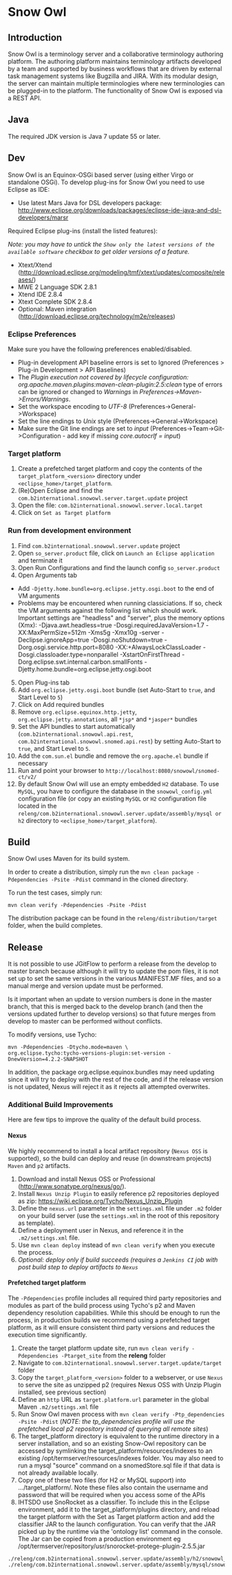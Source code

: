 # Snow Owl

## Introduction
Snow Owl is a terminology server and a collaborative terminology authoring platform.  The authoring platform maintains terminology artifacts developed by a team and supported by business workflows that are driven by external task management systems like Bugzilla and JIRA.  With its modular design, the server can maintain multiple terminologies where new terminologies can be plugged-in to the platform.  The functionality of Snow Owl is exposed via a REST API.

## Java

The required JDK version is Java 7 update 55 or later.

## Dev

Snow Owl is an Equinox-OSGi based server (using either Virgo or standalone OSGi). To develop plug-ins for Snow Owl you need to use Eclipse as IDE: 
* Use latest Mars Java for DSL developers package: http://www.eclipse.org/downloads/packages/eclipse-ide-java-and-dsl-developers/marsr

Required Eclipse plug-ins (install the listed features):

*Note: you may have to untick the `Show only the latest versions of the available software` checkbox to get older versions of a feature.*

* Xtext/Xtend (http://download.eclipse.org/modeling/tmf/xtext/updates/composite/releases/)
 * MWE 2 Language SDK 2.8.1
 * Xtend IDE 2.8.4
 * Xtext Complete SDK 2.8.4
* Optional: Maven integration (http://download.eclipse.org/technology/m2e/releases) 
 
### Eclipse Preferences

Make sure you have the following preferences enabled/disabled.
* Plug-in development API baseline errors is set to Ignored (Preferences > Plug-in Development > API Baselines)
* The *Plugin execution not covered by lifecycle configuration: org.apache.maven.plugins:maven-clean-plugin:2.5:clean* type of errors can be ignored or changed to *Warnings* in *Preferences->Maven->Errors/Warnings*.
* Set the workspace encoding to *UTF-8* (Preferences->General->Workspace)
* Set the line endings to *Unix* style (Preferences->General->Workspace)
* Make sure the Git line endings are set to *input* (Preferences->Team->Git->Configuration - add key if missing *core.autocrlf = input*)

### Target platform

1. Create a prefetched target platform and copy the contents of the `target_platform_<version>` directory under `<eclipse_home>/target_platform`.
2. (Re)Open Eclipse and find the `com.b2international.snowowl.server.target.update` project
3. Open the file: `com.b2international.snowowl.server.local.target`
4. Click on `Set as Target platform`

### Run from development environment

1. Find `com.b2international.snowowl.server.update` project
2. Open `so_server.product` file, click on `Launch an Eclipse application` and terminate it
3. Open Run Configurations and find the launch config `so_server.product`
4. Open Arguments tab
 * Add `-Djetty.home.bundle=org.eclipse.jetty.osgi.boot` to the end of VM arguments
 * Problems may be encountered when running classiciations.  If so, check the VM arguments against the following list which should work.  Important settings are "headless" and "server", plus the memory options (Xmx):  -Djava.awt.headless=true -Dosgi.requiredJavaVersion=1.7 -XX:MaxPermSize=512m -Xms5g -Xmx10g -server -Declipse.ignoreApp=true -Dosgi.noShutdown=true -Dorg.osgi.service.http.port=8080 -XX:+AlwaysLockClassLoader -Dosgi.classloader.type=nonparallel -XstartOnFirstThread -Dorg.eclipse.swt.internal.carbon.smallFonts -Djetty.home.bundle=org.eclipse.jetty.osgi.boot
5. Open Plug-ins tab
 1. Add `org.eclipse.jetty.osgi.boot` bundle (set Auto-Start to `true`, and Start Level to `5`)
 2. Click on Add required bundles
 3. Remove `org.eclipse.equinox.http.jetty`, `org.eclipse.jetty.annotations`, all `*jsp*` and `*jasper*` bundles
 4. Set the API bundles to start automatically (`com.b2international.snowowl.api.rest`, `com.b2international.snowowl.snomed.api.rest`) by setting Auto-Start to `true`, and Start Level to `5`.
 5. Add the `com.sun.el` bundle and remove the `org.apache.el` bundle if necessary
6. Run and point your browser to `http://localhost:8080/snowowl/snomed-ct/v2/`
7. By default Snow Owl will use an empty embedded `H2` database. To use `MySQL`, you have to configure the database in the `snowowl_config.yml` configuration file (or copy an existing `MySQL` or `H2` configuration file located in the `releng/com.b2international.snowowl.server.update/assembly/mysql or h2` directory to `<eclipse_home>/target_platform`).

## Build

Snow Owl uses Maven for its build system.

In order to create a distribution, simply run the `mvn clean package -Pdependencies -Psite -Pdist` command in the cloned directory.

To run the test cases, simply run:

    mvn clean verify -Pdependencies -Psite -Pdist

The distribution package can be found in the `releng/distribution/target` folder, when the build completes.

## Release

It is not possible to use JGitFlow to perform a release from the develop to master branch because although it will try to update the pom files, it is not set up to set the same versions in the various MANIFEST.MF files, and so a manual merge and version update must be performed.

Is it important when an update to version numbers is done in the master branch, that this is merged back to the develop branch (and then the versions updated further to develop versions) so that future merges from develop to master can be performed without conflicts.

To modify versions, use Tycho:
```
mvn -Pdependencies -Dtycho.mode=maven \
org.eclipse.tycho:tycho-versions-plugin:set-version -DnewVersion=4.2.2-SNAPSHOT
```

In addition, the package org.eclipse.equinox.bundles may need updating since it will try to deploy with the rest of the code, and if the release version is not updated, Nexus will reject it as it rejects all attempted overwrites.

### Additional Build Improvements

Here are few tips to improve the quality of the default build process.

#### Nexus

We highly recommend to install a local artifact repository (`Nexus OSS` is supported), so the build can deploy and reuse (in downstream projects) `Maven` and `p2` artifacts.

1. Download and install Nexus OSS or Professional (http://www.sonatype.org/nexus/go/).
2. Install `Nexus Unzip Plugin` to easily reference p2 repositories deployed as zip: https://wiki.eclipse.org/Tycho/Nexus_Unzip_Plugin
3. Define the `nexus.url` parameter in the `settings.xml` file under `.m2` folder on your build server (use the `settings.xml` in the root of this repository as template).
4. Define a deployment user in Nexus, and reference it in the `.m2/settings.xml` file.
5. Use `mvn clean deploy` instead of `mvn clean verify` when you execute the process.
6. *Optional: deploy only if build succeeds (requires a `Jenkins CI` job with post build step to deploy artifacts to `Nexus`*

#### Prefetched target platform

The `-Pdependencies` profile includes all required third party repositories and modules as part of the build process using Tycho's p2 and Maven dependency resolution capabilities. 
While this should be enough to run the process, in production builds we recommend using a prefetched target platform, as it will ensure consistent third party versions and reduces the execution time significantly.

1. Create the target platform update site, run `mvn clean verify -Pdependencies -Ptarget_site` from the **releng** folder
2. Navigate to `com.b2international.snowowl.server.target.update/target` folder
3. Copy the `target_platform_<version>` folder to a webserver, or use `Nexus` to serve the site as unzipped p2 (requires Nexus OSS with Unzip Plugin installed, see previous section)
4. Define an `http` URL as `target.platform.url` parameter in the global Maven `.m2/settings.xml` file
5. Run Snow Owl maven process with `mvn clean verify -Ptp_dependencies -Psite -Pdist` (*NOTE: the tp_dependencies profile will use the prefetched local p2 repository instead of querying all remote sites*)
6. The target_platform directory is equivalent to the runtime directory in a server installation, and so an existing Snow-Owl repository can be accessed by symlinking the target_platform/resources/indexes to an existing /opt/termserver/resources/indexes folder.   You may also need to run a mysql "source" command on a snomedStore.sql file if that data is not already available locally.
7. Copy one of these two files (for H2 or MySQL support) into .../target_platform/.  Note these files also contain the username and password that will be required when you access some of the APIs
8. IHTSDO use SnoRocket as a classifier.   To include this in the Eclipse environment,  add it to the target_platform/plugins directory, and reload the target platform with the Set as Target platform action and add the classifier JAR to the launch configuration. You can verify that the JAR picked up by the runtime via the 'ontology list' command in the console.   The Jar can be copied from a production environment eg /opt/termserver/repository/usr/snorocket-protege-plugin-2.5.5.jar
```
./releng/com.b2international.snowowl.server.update/assembly/h2/snowowl_config.yml
./releng/com.b2international.snowowl.server.update/assembly/mysql/snowowl_config.yml
```
